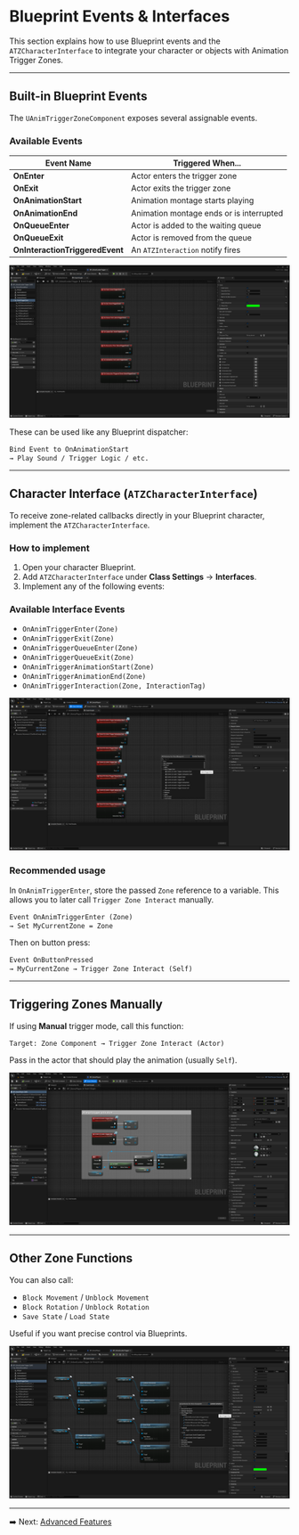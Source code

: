 # Blueprint Events & Interfaces

This section explains how to use Blueprint events and the `ATZCharacterInterface` to integrate your character or objects with Animation Trigger Zones.

---

## Built-in Blueprint Events

The `UAnimTriggerZoneComponent` exposes several assignable events.

### Available Events

| Event Name               | Triggered When...                           |
|--------------------------|----------------------------------------------|
| **OnEnter**              | Actor enters the trigger zone                |
| **OnExit**               | Actor exits the trigger zone                 |
| **OnAnimationStart**     | Animation montage starts playing             |
| **OnAnimationEnd**       | Animation montage ends or is interrupted     |
| **OnQueueEnter**         | Actor is added to the waiting queue          |
| **OnQueueExit**          | Actor is removed from the queue              |
| **OnInteractionTriggeredEvent** | An `ATZInteraction` notify fires     |

![SCREENSHOT](images/blueprints_SCREENSHOT_1.png)

These can be used like any Blueprint dispatcher:
```blueprint
Bind Event to OnAnimationStart
→ Play Sound / Trigger Logic / etc.
```

---

## Character Interface (`ATZCharacterInterface`)

To receive zone-related callbacks directly in your Blueprint character, implement the `ATZCharacterInterface`.

### How to implement

1. Open your character Blueprint.
2. Add `ATZCharacterInterface` under **Class Settings** → **Interfaces**.
3. Implement any of the following events:

### Available Interface Events

- `OnAnimTriggerEnter(Zone)`
- `OnAnimTriggerExit(Zone)`
- `OnAnimTriggerQueueEnter(Zone)`
- `OnAnimTriggerQueueExit(Zone)`
- `OnAnimTriggerAnimationStart(Zone)`
- `OnAnimTriggerAnimationEnd(Zone)`
- `OnAnimTriggerInteraction(Zone, InteractionTag)`

![SCREENSHOT](images/blueprints_SCREENSHOT_2.png)

### Recommended usage

In `OnAnimTriggerEnter`, store the passed `Zone` reference to a variable. This allows you to later call `Trigger Zone Interact` manually.

```blueprint
Event OnAnimTriggerEnter (Zone)
→ Set MyCurrentZone = Zone
```

Then on button press:

```blueprint
Event OnButtonPressed
→ MyCurrentZone → Trigger Zone Interact (Self)
```

---

## Triggering Zones Manually

If using **Manual** trigger mode, call this function:

```blueprint
Target: Zone Component → Trigger Zone Interact (Actor)
```

Pass in the actor that should play the animation (usually `Self`).

![SCREENSHOT](images/blueprints_SCREENSHOT_3.png)

---

## Other Zone Functions

You can also call:

- `Block Movement` / `Unblock Movement`
- `Block Rotation` / `Unblock Rotation`
- `Save State` / `Load State`

Useful if you want precise control via Blueprints.

![SCREENSHOT](images/blueprints_SCREENSHOT_4.png)

---

➡️ Next: [Advanced Features](advanced.md)